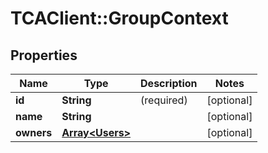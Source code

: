 # TCAClient::GroupContext

## Properties
Name | Type | Description | Notes
------------ | ------------- | ------------- | -------------
**id** | **String** | (required)  | [optional] 
**name** | **String** |  | [optional] 
**owners** | [**Array&lt;Users&gt;**](Users.md) |  | [optional] 

